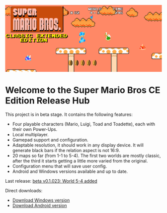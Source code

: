 ![alt text](ReadmeImage.png)

# Welcome to the Super Mario Bros CE Edition Release Hub

This project is in beta stage. It contains the following features:

- Four playable characters (Mario, Luigi, Toad and Toadette), each with their own Power-Ups.
- Local multiplayer.
- Gamepad support and configuration.
- Adaptable resolution, it should work in any display device. It will generate black bars if the relation aspect is not 16:9.
- 20 maps so far (from 1-1 to 5-4). The first two worlds are mostly classic, after the third it starts getting a little more varied from the original.
- Configuration menu that will save user config.
- Android and Windows versions available and up to date.

Last release: [beta v0.1.023: World 5-4 added](https://github.com/DlukKnight/Super-Mario-Bros-CE-Edition---Public-Releases/releases/tag/v0.1.023-beta)

Direct downloads:
- [Download Windows version](https://github.com/DlukKnight/Super-Mario-Bros-CE-Edition---Public-Releases/releases/download/v0.1.023-beta/Super.Mario.Bros.CE.Edition.Beta.-.Windows.zip)
- [Download Android version](https://github.com/DlukKnight/Super-Mario-Bros-CE-Edition---Public-Releases/releases/download/v0.1.023-beta/Super_Mario_Bros_CE_Edition.Main.apk)
